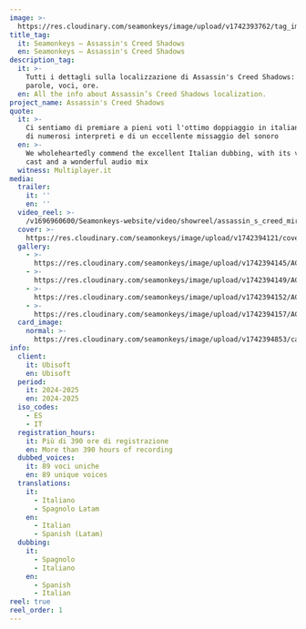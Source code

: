 ```yaml
---
image: >-
  https://res.cloudinary.com/seamonkeys/image/upload/v1742393762/tag_image_ndphs5.jpg
title_tag:
  it: Seamonkeys – Assassin's Creed Shadows
  en: Seamonkeys – Assassin's Creed Shadows
description_tag:
  it: >-
    Tutti i dettagli sulla localizzazione di Assassin's Creed Shadows: lingue,
    parole, voci, ore.
  en: All the info about Assassin’s Creed Shadows localization.
project_name: Assassin's Creed Shadows
quote:
  it: >-
    Ci sentiamo di premiare a pieni voti l'ottimo doppiaggio in italiano, ricco
    di numerosi interpreti e di un eccellente missaggio del sonoro
  en: >-
    We wholeheartedly commend the excellent Italian dubbing, with its varied
    cast and a wonderful audio mix
  witness: Multiplayer.it
media:
  trailer:
    it: ''
    en: ''
  video_reel: >-
    /v1696960600/Seamonkeys-website/video/showreel/assassin_s_creed_mirage_fdul4m.mp4
  cover: >-
    https://res.cloudinary.com/seamonkeys/image/upload/v1742394121/cover_rpzqkq.jpg
  gallery:
    - >-
      https://res.cloudinary.com/seamonkeys/image/upload/v1742394145/ACSH_172_Screenshot_Previews_NaoeAndYaya_Jan23_sbklrv.jpg
    - >-
      https://res.cloudinary.com/seamonkeys/image/upload/v1742394149/ACSH_181_Screenshot_Previews_NobleQuest_Jan23_mvptqd.jpg
    - >-
      https://res.cloudinary.com/seamonkeys/image/upload/v1742394152/ACSH_Screenshot_2_Announce_15052024_6PM_CEST_rtisf6.jpg
    - >-
      https://res.cloudinary.com/seamonkeys/image/upload/v1742394157/ACSH_Screenshot_3_Announce_15052024_6PM_CEST_tzzsgd.jpg
  card_image:
    normal: >-
      https://res.cloudinary.com/seamonkeys/image/upload/v1742394853/card-portfolio_kb8lkq.jpg
info:
  client:
    it: Ubisoft
    en: Ubisoft
  period:
    it: 2024-2025
    en: 2024-2025
  iso_codes:
    - ES
    - IT
  registration_hours:
    it: Più di 390 ore di registrazione
    en: More than 390 hours of recording
  dubbed_voices:
    it: 89 voci uniche
    en: 89 unique voices
  translations:
    it:
      - Italiano
      - Spagnolo Latam
    en:
      - Italian
      - Spanish (Latam)
  dubbing:
    it:
      - Spagnolo
      - Italiano
    en:
      - Spanish
      - Italian
reel: true
reel_order: 1
---
```


